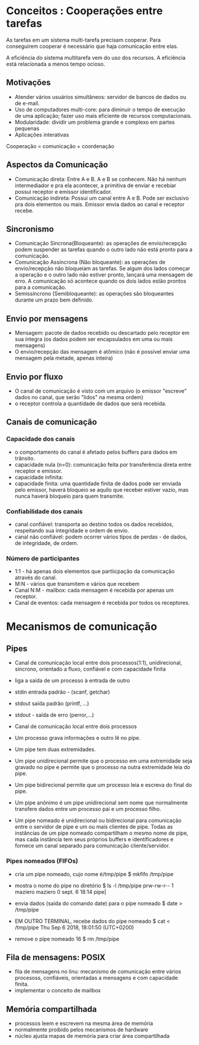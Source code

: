 # Conceitos : Cooperações entre tarefas

As tarefas em um sistema multi-tarefa precisam cooperar. Para conseguirem cooperar é necessário que haja comunicação entre elas. 

A eficiência do sistema multitarefa vem do uso dos recursos. A eficiência está relacionada a menos tempo ocioso. 

## Motivações 

- Atender vários usuários simultâneos: servidor de bancos de dados ou de e-mail.
- Uso de computadores multi-core: para diminuir o tempo de execução de uma aplicação; fazer uso mais eficiente de recursos computacionais.
- Modularidade: dividir um problema grande e complexo em partes pequenas
- Aplicações interativas

Cooperação = comunicação + coordenação

## Aspectos da Comunicação 

- Comunicação direta: Entre A e B. A e B se conhecem. Não há nenhum intermediador e pra ela acontecer, a primitiva de enviar e recebiar possui receptor e emissor identificador.
- Comunicação indireta: Possui um canal entre A e B. Pode ser exclusivo pra dois elementos ou mais. Emissor envia dados ao canal e receptor recebe.

## Sincronismo 

- Comunicação Síncrona(Bloqueante): as operações de envio/recepção podem suspender as tarefas quando o outro lado não está pronto para a comunicação. 
- Comunicação Assíncrona (Não bloqueante): as operações de envio/recepção não bloqueiam as tarefas. Se algum dos lados começar a operação e o outro lado não estiver pronto, lançará uma mensagem de erro. A comunicação só acontece quando os dois lados estão prontos para a comunicação.
- Semissíncrono (Semibloqueante): as operações são bloqueantes durante um prazo bem definido.

## Envio por mensagens 

- Mensagem: pacote de dados recebido ou descartado pelo receptor em sua íntegra (os dados podem ser encapsulados em uma ou mais mensagens)
- O envio/recepção das mensagem é atômico (não é possível enviar uma mensagem pela metade, apenas inteira)

## Envio por fluxo 
- O canal de comunicação é visto com um arquivo (o emissor "escreve" dados no canal, que serão "lidos" na mesma ordem)
- o receptor controla a quantidade de dados que será recebida.

## Canais de comunicação 

### Capacidade dos canais
- o comportamento do canal é afetado pelos buffers para dados em trânsito.
- capacidade nula (n=0): comunicação feita por transferência direta entre receptor e emissor.
- capacidade infinita: 
- capacidade finita: uma quantidade finita de dados pode ser enviada pelo emissor, haverá bloqueio se aquilo que receber estiver vazio, mas nunca haverá bloqueio para quem transmite.

### Confiabilidade dos canais
- canal confiável: transporta ao destino todos os dados recebidos, respeitando sua integridade e ordem de envio. 
- canal não confiável: podem ocorrer vários tipos de perdas - de dados, de integridade, de ordem.

### Número de participantes

- 1:1 - há apenas dois elementos que partiicpação da comunicação através do canal. 
- M:N - vários que transmitem e vários que recebem
- Canal N:M - mailbox: cada mensagem é recebida por apenas um receptor.
- Canal de eventos: cada mensagem é recebida por todos os receptores. 

# Mecanismos de comunicação

## Pipes

- Canal de comunicação local entre dois processos(1:1), unidirecional, síncrono, orientado a fluxo, confiável e com capacidade finita
- liga a saída de um processo à entrada de outro
- stdin entrada padrão - (scanf, getchar)
- stdout saída padrão (printf, ...)
- stdout - saída de erro (perror,...)

- Canal de comunicação local entre dois processos
- Um processo grava informações e outro lê no pipe.
- Um pipe tem duas extremidades.
- Um pipe unidirecional permite que o processo em uma extremidade seja gravado no pipe e permite que o processo na outra extremidade leia do pipe.
- Um pipe bidirecional permite que um processo leia e escreva do final do pipe.
- Um pipe anônimo é um pipe unidirecional sem nome que normalmente transfere dados entre um processo pai e um processo filho.
- Um pipe nomeado é unidirecional ou bidirecional para comunicação entre o servidor de pipe e um ou mais clientes de pipe. Todas as instâncias de um pipe nomeado compartilham o mesmo nome de pipe, mas cada instância tem seus próprios buffers e identificadores e fornece um canal separado para comunicação cliente/servidor. 

### Pipes nomeados (FIFOs)

- cria um pipe nomeado, cujo nome é/tmp/pipe
$ mkfifo /tmp/pipe

- mostra o nome do pipe no diretório
$ ls -l /tmp/pipe
prw-rw-r-- 1 maziero maziero 0 sept. 6 18:14 pipe|

- envia dados (saída do comando date) para o pipe nomeado
$ date > /tmp/pipe

 - EM OUTRO TERMINAL, recebe dados do pipe nomeado
 $ cat < /tmp/pipe
 Thu Sep 6 2018, 18:01:50 (UTC+0200)

- remove o pipe nomeado
16 $ rm /tmp/pipe


## Fila de mensagens: POSIX

- fila de mensagens no linu: mecanismo de comunicação entre vários procesoss, confiáveis, orientadas a mensagens e com capacidade finita. 
- implementar o conceito de mailbox

## Memória compartilhada 
- processos leem e escrevem na mesma área de memória
- normalmente proibido pelos mecanismos de hardware
- núcleo ajusta mapas de memória para criar área compartilhada

